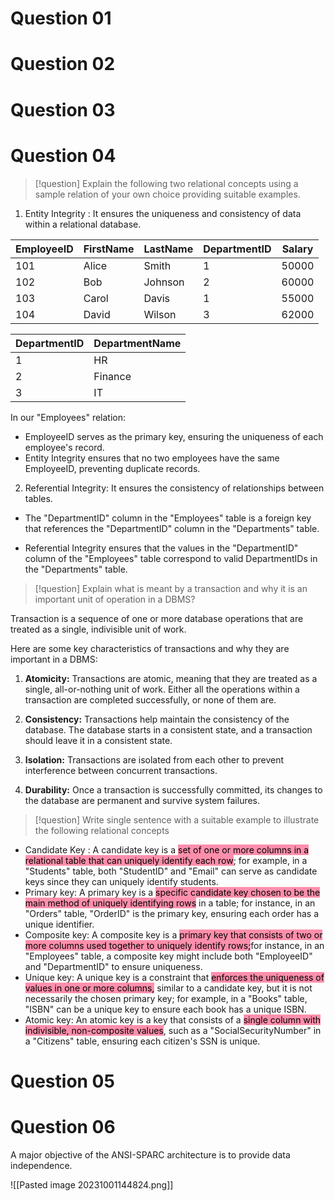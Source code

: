 # Question 01
# Question 02
# Question 03
# Question 04

> [!question]
> Explain the following two relational concepts using a sample relation of your own choice providing suitable examples.

1. Entity Integrity : It ensures the uniqueness and consistency of data within a relational database.


| EmployeeID | FirstName | LastName | DepartmentID | Salary |
| ---------- | --------- | -------- | ------------ | ------ |
| 101        | Alice     | Smith    | 1            | 50000  |
| 102        | Bob       | Johnson  | 2            | 60000  |
| 103        | Carol     | Davis    | 1            | 55000  |
| 104        | David     | Wilson   | 3            | 62000  |


|DepartmentID|DepartmentName|
|---|---|
|1|HR|
|2|Finance|
|3|IT|

In our "Employees" relation:

- EmployeeID serves as the primary key, ensuring the uniqueness of each employee's record.
- Entity Integrity ensures that no two employees have the same EmployeeID, preventing duplicate records.

2. Referential Integrity: It ensures the consistency of relationships between tables.

- The "DepartmentID" column in the "Employees" table is a foreign key that references the "DepartmentID" column in the "Departments" table.
  
- Referential Integrity ensures that the values in the "DepartmentID" column of the "Employees" table correspond to valid DepartmentIDs in the "Departments" table.

> [!question]
> Explain what is meant by a transaction and why it is an important unit of operation in a DBMS?

Transaction is a sequence of one or more database operations that are treated as a single, indivisible unit of work. 

Here are some key characteristics of transactions and why they are important in a DBMS:

1. **Atomicity:** Transactions are atomic, meaning that they are treated as a single, all-or-nothing unit of work. Either all the operations within a transaction are completed successfully, or none of them are. 
    
2. **Consistency:** Transactions help maintain the consistency of the database. The database starts in a consistent state, and a transaction should leave it in a consistent state. 
    
3. **Isolation:** Transactions are isolated from each other to prevent interference between concurrent transactions. 
    
4. **Durability:** Once a transaction is successfully committed, its changes to the database are permanent and survive system failures. 

> [!question]
> Write single sentence with a suitable example to illustrate the following relational concepts

- Candidate Key : A candidate key is a <mark style="background: #FF5582A6;">set of one or more columns in a relational table that can uniquely identify each row</mark>; for example, in a "Students" table, both "StudentID" and "Email" can serve as candidate keys since they can uniquely identify students.
- Primary key: A primary key is a <mark style="background: #FF5582A6;">specific candidate key chosen to be the main method of uniquely identifying rows</mark> in a table; for instance, in an "Orders" table, "OrderID" is the primary key, ensuring each order has a unique identifier.
- Composite key: A composite key is a <mark style="background: #FF5582A6;">primary key that consists of two or more columns used together to uniquely identify rows;</mark>for instance, in an "Employees" table, a composite key might include both "EmployeeID" and "DepartmentID" to ensure uniqueness.
- Unique key: A unique key is a constraint that <mark style="background: #FF5582A6;">enforces the uniqueness of values in one or more columns,</mark> similar to a candidate key, but it is not necessarily the chosen primary key; for example, in a "Books" table, "ISBN" can be a unique key to ensure each book has a unique ISBN.
- Atomic key: An atomic key is a key that consists of a <mark style="background: #FF5582A6;">single column with indivisible, non-composite values</mark>, such as a "SocialSecurityNumber" in a "Citizens" table, ensuring each citizen's SSN is unique.

# Question 05
# Question 06

A major objective of the ANSI-SPARC architecture is to provide data independence.

![[Pasted image 20231001144824.png]]